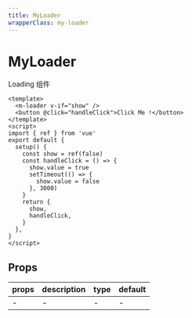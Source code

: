 ```yaml
---
title: MyLoader
wrapperClass: my-loader
---
```


# MyLoader

Loading 组件

```vue demo
<template>
  <m-loader v-if="show" />
  <button @click="handleClick">Click Me !</button>
</template>
<script>
import { ref } from 'vue'
export default {
  setup() {
    const show = ref(false)
    const handleClick = () => {
      show.value = true
      setTimeout(() => {
        show.value = false
      }, 3000)
    }
    return {
      show,
      handleClick,
    }
  },
}
</script>
```

## Props

| props | description | type | default |
| ----- | ----------- | ---- | ------- |
| -     | -           | -    | -       |
